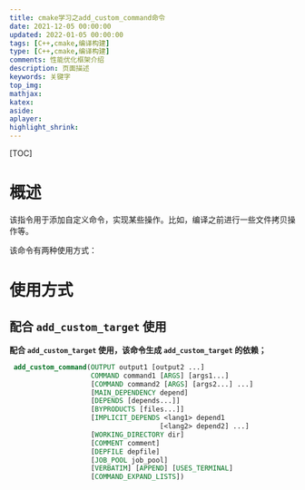 ```yaml
---
title: cmake学习之add_custom_command命令
date: 2021-12-05 00:00:00
updated: 2022-01-05 00:00:00
tags: [C++,cmake,编译构建]
type: [C++,cmake,编译构建]
comments: 性能优化框架介绍
description: 页面描述
keywords: 关键字
top_img:
mathjax:
katex:
aside:
aplayer:
highlight_shrink:
---
```


[TOC]

# 概述

该指令用于添加自定义命令，实现某些操作。比如，编译之前进行一些文件拷贝操作等。

该命令有两种使用方式：



# 使用方式

## **配合 `add_custom_target` 使用**

**配合 `add_custom_target` 使用，该命令生成 `add_custom_target` 的依赖；**

```cmake
 add_custom_command(OUTPUT output1 [output2 ...]
                    COMMAND command1 [ARGS] [args1...]
                    [COMMAND command2 [ARGS] [args2...] ...]
                    [MAIN_DEPENDENCY depend]
                    [DEPENDS [depends...]]
                    [BYPRODUCTS [files...]]
                    [IMPLICIT_DEPENDS <lang1> depend1
                                     [<lang2> depend2] ...]
                    [WORKING_DIRECTORY dir]
                    [COMMENT comment]
                    [DEPFILE depfile]
                    [JOB_POOL job_pool]
                    [VERBATIM] [APPEND] [USES_TERMINAL]
                    [COMMAND_EXPAND_LISTS])

```







